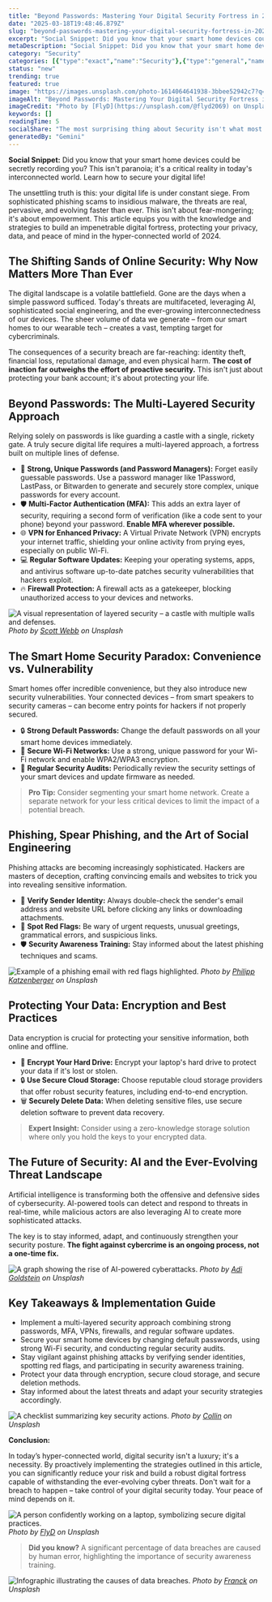```yaml
---
title: "Beyond Passwords: Mastering Your Digital Security Fortress in 2024"
date: "2025-03-18T19:48:46.879Z"
slug: "beyond-passwords-mastering-your-digital-security-fortress-in-2024"
excerpt: "Social Snippet: Did you know that your smart home devices could be secretly recording you?  This isn't paranoia; it's a critical reality in today's interconnected world.  Learn how to secure your digital life!"
metaDescription: "Social Snippet: Did you know that your smart home devices could be secretly recording you?  This isn't paranoia; it's a critical reality in today's interco..."
category: "Security"
categories: [{"type":"exact","name":"Security"},{"type":"general","name":"Technology"},{"type":"medium","name":"Cybersecurity"},{"type":"specific","name":"Data Protection"},{"type":"niche","name":"Encryption Algorithms"}]
status: "new"
trending: true
featured: true
image: "https://images.unsplash.com/photo-1614064641938-3bbee52942c7?q=85&w=1200&fit=max&fm=webp&auto=compress"
imageAlt: "Beyond Passwords: Mastering Your Digital Security Fortress in 2024"
imageCredit: "Photo by [FlyD](https://unsplash.com/@flyd2069) on Unsplash"
keywords: []
readingTime: 5
socialShare: "The most surprising thing about Security isn't what most people think. Find out what experts really say about this game-changing topic."
generatedBy: "Gemini"
---
```




**Social Snippet:** Did you know that your smart home devices could be secretly recording you?  This isn't paranoia; it's a critical reality in today's interconnected world.  Learn how to secure your digital life!

The unsettling truth is this:  your digital life is under constant siege.  From sophisticated phishing scams to insidious malware, the threats are real, pervasive, and evolving faster than ever.  This isn't about fear-mongering; it's about empowerment.  This article equips you with the knowledge and strategies to build an impenetrable digital fortress, protecting your privacy, data, and peace of mind in the hyper-connected world of 2024.

## The Shifting Sands of Online Security: Why Now Matters More Than Ever

The digital landscape is a volatile battlefield.  Gone are the days when a simple password sufficed. Today's threats are multifaceted, leveraging AI, sophisticated social engineering, and the ever-growing interconnectedness of our devices.  The sheer volume of data we generate – from our smart homes to our wearable tech – creates a vast, tempting target for cybercriminals.

The consequences of a security breach are far-reaching: identity theft, financial loss, reputational damage, and even physical harm.  **The cost of inaction far outweighs the effort of proactive security.**  This isn't just about protecting your bank account; it's about protecting your life.

## Beyond Passwords: The Multi-Layered Security Approach

Relying solely on passwords is like guarding a castle with a single, rickety gate.  A truly secure digital life requires a multi-layered approach, a fortress built on multiple lines of defense.

*   🔑 **Strong, Unique Passwords (and Password Managers):**  Forget easily guessable passwords. Use a password manager like 1Password, LastPass, or Bitwarden to generate and securely store complex, unique passwords for every account.
*   🛡️ **Multi-Factor Authentication (MFA):** This adds an extra layer of security, requiring a second form of verification (like a code sent to your phone) beyond your password.  **Enable MFA wherever possible.**
*   🌐 **VPN for Enhanced Privacy:** A Virtual Private Network (VPN) encrypts your internet traffic, shielding your online activity from prying eyes, especially on public Wi-Fi.
*   💻 **Regular Software Updates:** Keeping your operating systems, apps, and antivirus software up-to-date patches security vulnerabilities that hackers exploit.
*   🔥 **Firewall Protection:** A firewall acts as a gatekeeper, blocking unauthorized access to your devices and networks.

![A visual representation of layered security – a castle with multiple walls and defenses.](https://images.unsplash.com/photo-1496368077930-c1e31b4e5b44?q=85&w=1200&fit=max&fm=webp&auto=compress)
*Photo by [Scott Webb](https://unsplash.com/@scottwebb) on Unsplash*

## The Smart Home Security Paradox: Convenience vs. Vulnerability

Smart homes offer incredible convenience, but they also introduce new security vulnerabilities.  Your connected devices – from smart speakers to security cameras – can become entry points for hackers if not properly secured.

*   🔒 **Strong Default Passwords:**  Change the default passwords on all your smart home devices immediately.
*   📡 **Secure Wi-Fi Networks:** Use a strong, unique password for your Wi-Fi network and enable WPA2/WPA3 encryption.
*   🧐 **Regular Security Audits:** Periodically review the security settings of your smart devices and update firmware as needed.

> **Pro Tip:** Consider segmenting your smart home network.  Create a separate network for your less critical devices to limit the impact of a potential breach.

## Phishing, Spear Phishing, and the Art of Social Engineering

Phishing attacks are becoming increasingly sophisticated.  Hackers are masters of deception, crafting convincing emails and websites to trick you into revealing sensitive information.

*   🤨 **Verify Sender Identity:**  Always double-check the sender's email address and website URL before clicking any links or downloading attachments.
*   🔎 **Spot Red Flags:** Be wary of urgent requests, unusual greetings, grammatical errors, and suspicious links.
*   🛡️ **Security Awareness Training:** Stay informed about the latest phishing techniques and scams.

![Example of a phishing email with red flags highlighted.](https://images.unsplash.com/photo-1548092372-0d1bd40894a3?q=85&w=1200&fit=max&fm=webp&auto=compress)
*Photo by [Philipp Katzenberger](https://unsplash.com/@fantasyflip) on Unsplash*

## Protecting Your Data: Encryption and Best Practices

Data encryption is crucial for protecting your sensitive information, both online and offline.

*   🔑 **Encrypt Your Hard Drive:**  Encrypt your laptop's hard drive to protect your data if it's lost or stolen.
*   🔒 **Use Secure Cloud Storage:** Choose reputable cloud storage providers that offer robust security features, including end-to-end encryption.
*   🗑️ **Securely Delete Data:**  When deleting sensitive files, use secure deletion software to prevent data recovery.

> **Expert Insight:**  Consider using a zero-knowledge storage solution where only you hold the keys to your encrypted data.

## The Future of Security: AI and the Ever-Evolving Threat Landscape

Artificial intelligence is transforming both the offensive and defensive sides of cybersecurity.  AI-powered tools can detect and respond to threats in real-time, while malicious actors are also leveraging AI to create more sophisticated attacks.

The key is to stay informed, adapt, and continuously strengthen your security posture.  **The fight against cybercrime is an ongoing process, not a one-time fix.**

![A graph showing the rise of AI-powered cyberattacks.](https://images.unsplash.com/photo-1550751827-4bd374c3f58b?q=85&w=1200&fit=max&fm=webp&auto=compress)
*Photo by [Adi Goldstein](https://unsplash.com/@adigold1) on Unsplash*

## Key Takeaways & Implementation Guide

*   Implement a multi-layered security approach combining strong passwords, MFA, VPNs, firewalls, and regular software updates.
*   Secure your smart home devices by changing default passwords, using strong Wi-Fi security, and conducting regular security audits.
*   Stay vigilant against phishing attacks by verifying sender identities, spotting red flags, and participating in security awareness training.
*   Protect your data through encryption, secure cloud storage, and secure deletion methods.
*   Stay informed about the latest threats and adapt your security strategies accordingly.

![A checklist summarizing key security actions.](https://images.unsplash.com/photo-1485230405346-71acb9518d9c?q=85&w=1200&fit=max&fm=webp&auto=compress)
*Photo by [Collin](https://unsplash.com/@fuerte) on Unsplash*

**Conclusion:**

In today’s hyper-connected world, digital security isn't a luxury; it's a necessity.  By proactively implementing the strategies outlined in this article, you can significantly reduce your risk and build a robust digital fortress capable of withstanding the ever-evolving cyber threats.  Don't wait for a breach to happen – take control of your digital security today.  Your peace of mind depends on it.

![A person confidently working on a laptop, symbolizing secure digital practices.](https://images.unsplash.com/photo-1614064641938-3bbee52942c7?q=85&w=1200&fit=max&fm=webp&auto=compress)
*Photo by [FlyD](https://unsplash.com/@flyd2069) on Unsplash*

> **Did you know?**  A significant percentage of data breaches are caused by human error, highlighting the importance of security awareness training.

![Infographic illustrating the causes of data breaches.](https://images.unsplash.com/photo-1603899122634-f086ca5f5ddd?q=85&w=1200&fit=max&fm=webp&auto=compress)
*Photo by [Franck](https://unsplash.com/@franckinjapan) on Unsplash*


<div class="reading-progress-container">
  <div id="reading-progress" class="reading-progress"></div>
</div>
